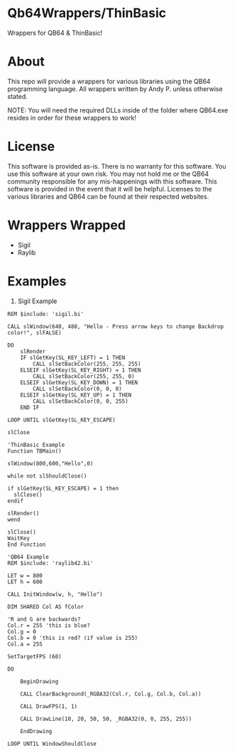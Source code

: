 # Qb64Wrappers/ThinBasic
Wrappers for QB64 & ThinBasic!

# About
This repo will provide a wrappers for various libraries using the QB64 programming language. All wrappers written by Andy P. unless otherwise stated. 

NOTE: You will need the required DLLs inside of the folder where QB64.exe resides in order for these wrappers to work!

# License
This software is provided as-is. There is no warranty for this software. You use this software at your own risk. You may not hold me or the QB64 community responsible for any mis-happenings with this software. This software is provided in the event that it will be helpful. Licenses to the various libraries and QB64 can be found at their respected websites. 

# Wrappers Wrapped
* Sigil
* Raylib

# Examples
1. Sigil Example

```VB
REM $include: 'sigil.bi'

CALL slWindow(640, 480, "Hello - Press arrow keys to change Backdrop color!", slFALSE)

DO
    slRender
    IF slGetKey(SL_KEY_LEFT) = 1 THEN
        CALL slSetBackColor(255, 255, 255)
    ELSEIF slGetKey(SL_KEY_RIGHT) = 1 THEN
        CALL slSetBackColor(255, 255, 0)
    ELSEIF slGetKey(SL_KEY_DOWN) = 1 THEN
        CALL slSetBackColor(0, 0, 0)
    ELSEIF slGetKey(SL_KEY_UP) = 1 THEN
        CALL slSetBackColor(0, 0, 255)
    END IF

LOOP UNTIL slGetKey(SL_KEY_ESCAPE)

slClose
```

```VB
'ThinBasic Example
Function TBMain()

slWindow(800,600,"Hello",0)

while not slShouldClose()

if slGetKey(SL_KEY_ESCAPE) = 1 then
  slClose()
endif

slRender()
wend

slClose()
WaitKey
End Function
```

```VB
'QB64 Example
REM $include: 'raylib42.bi'

LET w = 800
LET h = 600

CALL InitWindow(w, h, "Hello")

DIM SHARED Col AS fColor

'R and G are backwards?
Col.r = 255 'this is blue?
Col.g = 0
Col.b = 0 'this is red? (if value is 255)
Col.a = 255

SetTargetFPS (60)

DO

    BeginDrawing

    CALL ClearBackground(_RGBA32(Col.r, Col.g, Col.b, Col.a))

    CALL DrawFPS(1, 1)

    CALL DrawLine(10, 20, 50, 50, _RGBA32(0, 0, 255, 255))

    EndDrawing

LOOP UNTIL WindowShouldClose
```
